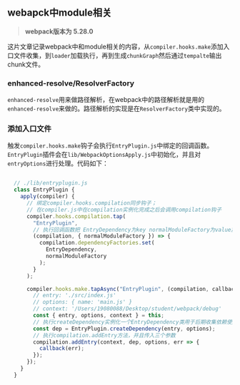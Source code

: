 ## webapck中module相关

> **webpack版本为 5.28.0**

这片文章记录webpack中和module相关的内容，从`compiler.hooks.make`添加入口文件收集，到`loader`加载执行，再到生成`chunkGraph`然后通过`tempalte`输出chunk文件。

### enhanced-resolve/ResolverFactory

`enhanced-resolve`用来做路径解析，在webpack中的路径解析就是用的`enhanced-resolve`来做的。路径解析的实现是在`ResolverFactory`类中实现的。
 
### 添加入口文件

触发`compiler.hooks.make`钩子会执行`EntryPlugin.js`中绑定的回调函数。`EntryPlugin`插件会在`lib/WebpackOptionsApply.js`中初始化，并且对`entryOptions`进行处理。代码如下：

```js

  // ./lib/entryplugin.js
  class EntryPlugin {
    apply(compiler) {
      // 绑定compiler.hooks.compilation同步钩子；
      // 在compiler.js中在compilation实例化完成之后会调用compilation钩子
      compiler.hooks.compilation.tap(
        "EntryPlugin",
        // 执行回调函数把 EntryDependency为key normalModuleFactory为value放进dependencyFactories Map()中 后面会用到
        (compilation, { normalModuleFactory }) => {
          compilation.dependencyFactories.set(
            EntryDependency,
            normalModuleFactory
          );
        }
      );

      compiler.hooks.make.tapAsync("EntryPlugin", (compilation, callback) => {
        // entry: './src/index.js'
        // options: { name: 'main.js' }
        // context: '/Users/19080088/Desktop/student/webpack/debug'
        const { entry, options, context } = this;
        // 执行createDependency实例化一个EntryDependency类用于后期收集依赖使用
        const dep = EntryPlugin.createDependency(entry, options);
        // 执行compilation.addEntry方法，并且传入三个参数
        compilation.addEntry(context, dep, options, err => {
          callback(err);
        });
      });
    }
  }

```
